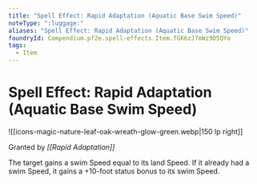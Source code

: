 ```yaml
---
title: "Spell Effect: Rapid Adaptation (Aquatic Base Swim Speed)"
noteType: ":luggage:"
aliases: "Spell Effect: Rapid Adaptation (Aquatic Base Swim Speed)"
foundryId: Compendium.pf2e.spell-effects.Item.fGK6zJ7mWz9D5QYo
tags:
  - Item
---
```


# Spell Effect: Rapid Adaptation (Aquatic Base Swim Speed)
![[icons-magic-nature-leaf-oak-wreath-glow-green.webp|150 lp right]]

Granted by _[[Rapid Adaptation]]_

The target gains a swim Speed equal to its land Speed. If it already had a swim Speed, it gains a +10-foot status bonus to its swim Speed.
